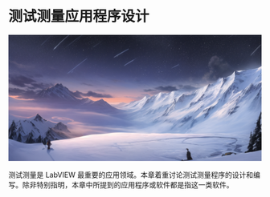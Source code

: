 # 测试测量应用程序设计

![](cover/109.png)

测试测量是 LabVIEW 最重要的应用领域。本章着重讨论测试测量程序的设计和编写。除非特别指明，本章中所提到的应用程序或软件都是指这一类软件。
